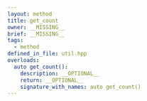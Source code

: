 ```yaml
---
layout: method
title: get_count
owner: __MISSING__
brief: __MISSING__
tags:
  - method
defined_in_file: util.hpp
overloads:
  auto get_count():
    description: __OPTIONAL__
    return: __OPTIONAL__
    signature_with_names: auto get_count()
---
```

